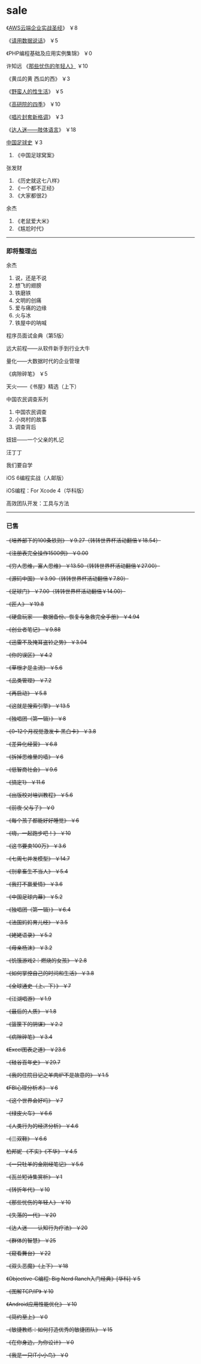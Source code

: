 # sale
《[AWS云端企业实战圣经](https://www.douban.com/photos/photo/2204945586/)》 ￥8

《[请用数据说话](https://www.douban.com/photos/photo/2499163303/)》 ￥5

《PHP编程基础及应用实例集锦》 ￥0

许知远 《[那些忧伤的年轻人》](https://www.douban.com/photos/photo/2323134493/) ￥10

《黄瓜的黄 西瓜的西》 ￥3

《[野蛮人的性生活](https://www.douban.com/photos/photo/1145877334/)》 ￥5

《[高研院的四季](https://www.douban.com/photos/photo/2204228281/)》 ￥10

《[唱片封套新格调](https://www.douban.com/photos/photo/1208216312/)》 ￥3

《[达人迷——肢体语言](https://www.douban.com/photos/photo/2189483715/)》 ￥18

[中国足球史](https://www.douban.com/photos/photo/1051570446/) ￥3

  1. 《中国足球窝案》


张发财

  1. 《历史就这七八样》
  1. 《一个都不正经》
  1. 《大家都很2》

余杰

  1. 《老鼠爱大米》
  1. 《尴尬时代》

--------

### 即将整理出
  
余杰

  1. 说，还是不说
  1. 想飞的翅膀
  1. 铁磨铁
  1. 文明的创痛
  1. 爱与痛的边缘
  1. 火与冰
  1. 铁屋中的呐喊
  

程序员面试金典（第5版）

远大前程——从软件新手到行业大牛

量化——大数据时代的企业管理

《病隙碎笔》 ￥5

天火——《书屋》精选（上下）

中国农民调查系列

  1. 中国农民调查
  1. 小岗村的故事
  1. 调查背后

妞妞——一个父亲的札记

汪丁丁

我们要自学

iOS 6编程实战（人邮版）

iOS编程：For Xcode 4（华科版）

高效团队开发：工具与方法

--------

### 已售

~~《培养部下的100条铁则》 ￥9.27（转转世界杯活动翻倍￥18.54）~~

~~《注册表完全操作1500例》 ￥0.00~~

~~《穷人思维，富人思维》 ￥13.50（转转世界杯活动翻倍￥27.00）~~

~~《源码中国》 ￥3.90（转转世界杯活动翻倍￥7.80）~~

~~《足球门》 ￥7.00（转转世界杯活动翻倍￥14.00）~~

~~《匠人》 ￥19.8~~

~~《硬盘玩家——数据备份、恢复与急救完全手册》 ￥4.94~~

~~《创业者笔记》 ￥9.88~~

~~《迅雷不及掩耳盗铃之势》 ￥3.04~~

~~《你的误区》 ￥4.2~~

~~《草根才是主流》 ￥5.6~~

~~《品类管理》 ￥7.2~~

~~《再启动》 ￥5.8~~

~~《这就是搜索引擎》 ￥13.5~~

~~《独唱团（第一辑）》 ￥8~~

~~《0-12个月视觉激发卡·黑白卡》 ￥3.8~~

~~《差异化经营》 ￥6.8~~

~~《拆掉思维里的墙》 ￥6~~

~~《低智商社会》 ￥9.6~~

~~《搞定1》 ￥11.6~~

~~《出版校对培训教程》 ￥5.6~~

~~《前夜 父与子》 ￥0~~

~~《每个孩子都能好好睡觉》 ￥6~~

~~《嗨，一起跑步吧！》 ￥10~~

~~《这书要卖100万》 ￥3.6~~

~~《七周七并发模型》 ￥14.7~~

~~《别拿畜生不当人》 ￥5.4~~

~~《我打不赢爱情》 ￥3.6~~

~~《中国足球内幕》 ￥5.2~~

~~《独唱团（第一辑）》 ￥6.4~~

~~《法国妈妈育儿经》 ￥3.5~~

~~《姥姥语录》 ￥5.2~~

~~《母亲杨沫》 ￥3.2~~

~~《饥饿游戏2：燃烧的女孩》 ￥2.8~~

~~《如何掌控自己的时间和生活》 ￥3.8~~

~~《全球通史（上、下）》 ￥7~~

~~《江湖唱游》 ￥1.9~~

~~《最后的人质》 ￥1.8~~

~~《篮筐下的阴谋》 ￥2.2~~

~~《病隙碎笔》 ￥3.4~~

~~《Excel图表之道》 ￥23.6~~

~~《硅谷百年史》 ￥29.7~~

~~《我的住院日记之羊肉炉不是故意的》 ￥1.5~~

~~《FBI心理分析术》 ￥6~~

~~《这个世界会好吗》 ￥7~~

~~《绿皮火车》 ￥6.6~~

~~《人类行为的经济分析》 ￥4.6~~

~~《三双鞋》 ￥6.6~~

~~柏邦妮 《不实》《不华》 ￥4.5~~

~~《一只牡羊的金刚经笔记》 ￥5.6~~

~~《瓦兰短诗集赏析》 ￥1~~

~~《转折年代》 ￥10~~

~~《那些忧伤的年轻人》 ￥10~~

~~《失落的一代》 ￥20~~

~~《达人迷——认知行为疗法》 ￥20~~

~~《群体的智慧》 ￥25~~

~~《窥看舞台》 ￥22~~

~~《双头恶魔》（上下） ￥18~~

~~《Objective-C编程: Big Nerd Ranch入门经典》[华科] ￥5~~

~~《图解TCP/IP》 ￥10~~

~~《Android应用性能优化》 ￥10~~

~~《简约至上》 ￥0~~

~~《敏捷教练：如何打造优秀的敏捷团队》 ￥15~~

~~《在你身边，为你设计》 ￥0~~

~~《我是一只IT小小鸟》 ￥0~~


